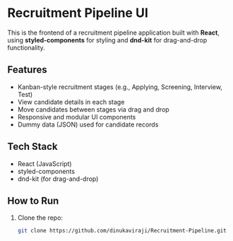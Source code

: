 # Recruitment Pipeline UI

This is the frontend of a recruitment pipeline application built with **React**, using **styled-components** for styling and **dnd-kit** for drag-and-drop functionality.

##  Features

- Kanban-style recruitment stages (e.g., Applying, Screening, Interview, Test)
- View candidate details in each stage
- Move candidates between stages via drag and drop
- Responsive and modular UI components
- Dummy data (JSON) used for candidate records

##  Tech Stack

- React (JavaScript)
- styled-components
- dnd-kit (for drag-and-drop)

##  How to Run

1. Clone the repo:
   ```bash
   git clone https://github.com/dinukaviraji/Recruitment-Pipeline.git
   
